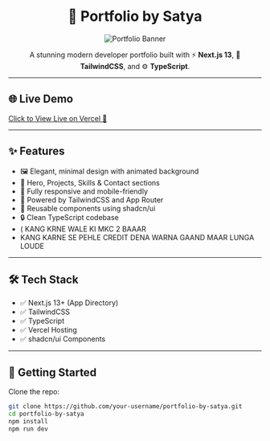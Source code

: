 <h1 align="center">
  🚀 Portfolio by Satya
</h1>

<p align="center">
  <img src="https://user-images.githubusercontent.com/122654845/260352229-bd2dcf1f-c4dc-4127-b779-43d379c8a58b.png" alt="Portfolio Banner" />
</p>

<p align="center">
  A stunning modern developer portfolio built with ⚡ <strong>Next.js 13</strong>, 🎨 <strong>TailwindCSS</strong>, and ⚙️ <strong>TypeScript</strong>.
</p>

---

## 🌐 Live Demo

[Click to View Live on Vercel 🚀](https://your-vercel-url.vercel.app)

---

## ✨ Features

- 🖼️ Elegant, minimal design with animated background
- 🔗 Hero, Projects, Skills & Contact sections
- 📱 Fully responsive and mobile-friendly
- 💨 Powered by TailwindCSS and App Router
- 🧩 Reusable components using shadcn/ui
- 🔒 Clean TypeScript codebase
- ( KANG KRNE WALE KI MKC 2 BAAAR
- KANG KARNE SE PEHLE CREDIT DENA WARNA GAAND MAAR LUNGA LOUDE

---

## 🛠 Tech Stack

- ✅ Next.js 13+ (App Directory)
- ✅ TailwindCSS
- ✅ TypeScript
- ✅ Vercel Hosting
- ✅ shadcn/ui Components

---

## 🚀 Getting Started

Clone the repo:

```bash
git clone https://github.com/your-username/portfolio-by-satya.git
cd portfolio-by-satya
npm install
npm run dev
